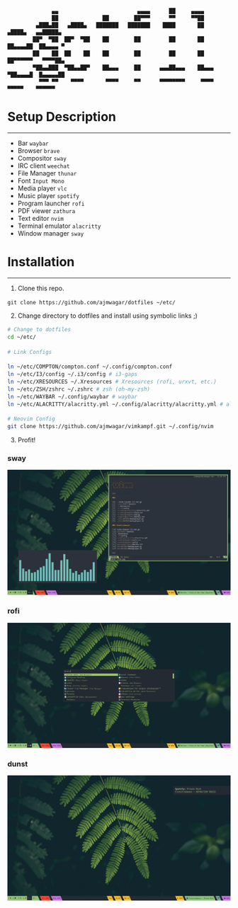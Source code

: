 ```
              ▄▄                         ▄▄▄▄      ██     ▄▄▄▄                         
              ██              ██        ██▀▀▀      ▀▀     ▀▀██                         
         ▄███▄██   ▄████▄   ███████   ███████    ████       ██       ▄████▄   ▄▄█████▄ 
        ██▀  ▀██  ██▀  ▀██    ██        ██         ██       ██      ██▄▄▄▄██  ██▄▄▄▄ ▀ 
        ██    ██  ██    ██    ██        ██         ██       ██      ██▀▀▀▀▀▀   ▀▀▀▀██▄ 
        ▀██▄▄███  ▀██▄▄██▀    ██▄▄▄     ██      ▄▄▄██▄▄▄    ██▄▄▄   ▀██▄▄▄▄█  █▄▄▄▄▄██ 
          ▀▀▀ ▀▀    ▀▀▀▀       ▀▀▀▀     ▀▀      ▀▀▀▀▀▀▀▀     ▀▀▀▀     ▀▀▀▀▀    ▀▀▀▀▀▀  
```

# Setup Description
-----------------
- Bar `waybar`
- Browser `brave`
- Compositor `sway`
- IRC client `weechat`
- File Manager `thunar`
- Font `Input Mono`
- Media player `vlc`
- Music player `spotify`
- Program launcher `rofi`
- PDF viewer `zathura`
- Text editor `nvim`
- Terminal emulator `alacritty`
- Window manager `sway`

# Installation 
------------

1. Clone this repo.

`git clone https://github.com/ajmwagar/dotfiles ~/etc/`

2. Change directory to dotfiles and install using symbolic links ;)
```bash
# Change to dotfiles
cd ~/etc/

# Link Configs

ln ~/etc/COMPTON/compton.conf ~/.config/compton.conf
ln ~/etc/I3/config ~/.i3/config # i3-gaps
ln ~/etc/XRESOURCES ~/.Xresources # Xresources (rofi, urxvt, etc.)
ln ~/etc/ZSH/zshrc ~/.zshrc # zsh (oh-my-zsh)
ln ~/etc/WAYBAR ~/.config/waybar # waybar
ln ~/etc/ALACRITTY/alacritty.yml ~/.config/alacritty/alacritty.yml # alacritty

# Neovim Config
git clone https://github.com/ajmwagar/vimkampf.git ~/.config/nvim

```
3. Profit!


### sway
![swat](./img/vim.jpg)

### rofi
![rofi](./img/rofi.jpg)

### dunst
![dunst](./img/clean.jpg)

<!--### polybar
![polybar](./POLYBAR/preview.png)-->

<!--### alacritty
![alacritty](./ALACRITTY/preview.png)-->
